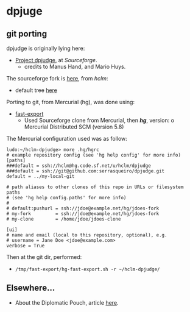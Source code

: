 # dpjuge

## git porting

dpjudge is originally lying here:
+ [Project dpjudge](https://sourceforge.net/projects/dpjudge/), at _Sourceforge_.
  + credits to Manus Hand, and Mario Huys.

The sourceforge fork is [here](https://sourceforge.net/p/dpjudge/code/forks/), from _hclm_:
+ default tree [here](https://sourceforge.net/u/hclm/dpjudge/ci/default/tree/)

Porting to git, from Mercurial (hg), was done using:
+ [fast-export](https://github.com/serrasqueiro/fast-export)
  + Used Sourceforge clone from Mercurial, then _**hg**_, version:
    o Mercurial Distributed SCM (version 5.8)

The Mercurial configuration used was as follow:
```
ludo:~/hclm-dpjudge> more .hg/hgrc  
# example repository config (see 'hg help config' for more info)
[paths]
###default = ssh://hclm@hg.code.sf.net/u/hclm/dpjudge
###default = ssh://git@github.com:serrasqueiro/dpjudge.git
default = ../my-local-git

# path aliases to other clones of this repo in URLs or filesystem paths
# (see 'hg help config.paths' for more info)
#
# default:pushurl = ssh://jdoe@example.net/hg/jdoes-fork
# my-fork         = ssh://jdoe@example.net/hg/jdoes-fork
# my-clone        = /home/jdoe/jdoes-clone

[ui]
# name and email (local to this repository, optional), e.g.
# username = Jane Doe <jdoe@example.com>
verbose = True
```
Then at the git dir, performed:
- `/tmp/fast-export/hg-fast-export.sh -r ~/hclm-dpjudge/`

## Elsewhere...

- About the Diplomatic Pouch, article [here](http://uk.diplom.org/pouch/Zine/S2020M/Editor/about.html).
